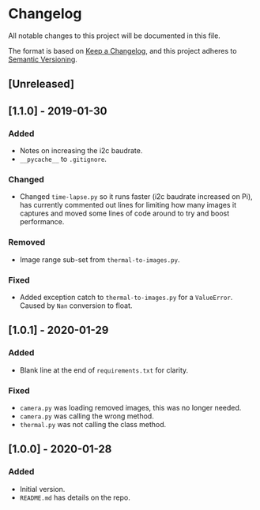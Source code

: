 # Changelog
All notable changes to this project will be documented in this file.

The format is based on [Keep a Changelog](https://keepachangelog.com/en/1.0.0/),
and this project adheres to [Semantic Versioning](https://semver.org/spec/v2.0.0.html).

## [Unreleased]

## [1.1.0] - 2019-01-30
### Added
- Notes on increasing the i2c baudrate.
- `__pycache__` to `.gitignore`.

### Changed
- Changed `time-lapse.py` so it runs faster (i2c baudrate increased on Pi), has currently commented out lines
  for limiting how many images it captures and moved some lines of code around to try and boost performance.

### Removed
- Image range sub-set from `thermal-to-images.py`.
  
### Fixed
- Added exception catch to `thermal-to-images.py` for a `ValueError`. Caused by `Nan` conversion to float.

## [1.0.1] - 2020-01-29
### Added
- Blank line at the end of `requirements.txt` for clarity.

### Fixed
- `camera.py` was loading removed images, this was no longer needed.
- `camera.py` was calling the wrong method.
- `thermal.py` was not calling the class method.

## [1.0.0] - 2020-01-28
### Added
- Initial version.
- `README.md` has details on the repo.
